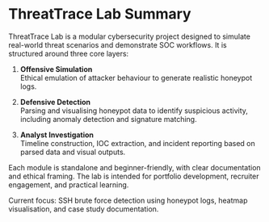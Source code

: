 # ThreatTrace Lab Summary

ThreatTrace Lab is a modular cybersecurity project designed to simulate real-world threat scenarios and demonstrate SOC workflows. It is structured around three core layers:

1. **Offensive Simulation**  
   Ethical emulation of attacker behaviour to generate realistic honeypot logs.

2. **Defensive Detection**  
   Parsing and visualising honeypot data to identify suspicious activity, including anomaly detection and signature matching.

3. **Analyst Investigation**  
   Timeline construction, IOC extraction, and incident reporting based on parsed data and visual outputs.

Each module is standalone and beginner-friendly, with clear documentation and ethical framing. The lab is intended for portfolio development, recruiter engagement, and practical learning.

Current focus: SSH brute force detection using honeypot logs, heatmap visualisation, and case study documentation.
